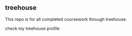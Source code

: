## treehouse

This repo is for all completed coursework through treehouse.

check my treehouse profile
